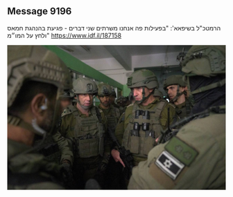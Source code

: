 ## Message 9196

הרמטכ"ל בשיפאא':
"בפעילות פה אנחנו משרתים שני דברים - פגיעת בהנהגת חמאס ולחץ על המו״מ"
https://www.idf.il/187158

![Photo](9196/9196_photo.jpg)

